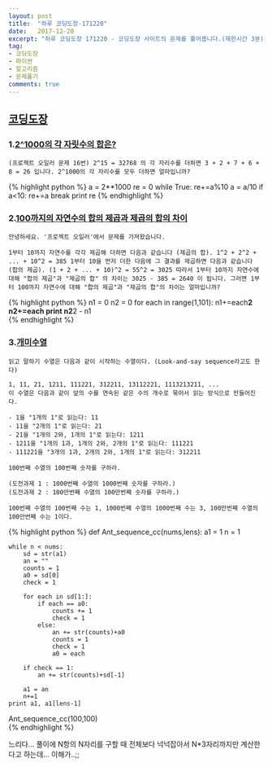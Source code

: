 ```yaml
---
layout: post
title:  "하루 코딩도장-171220"
date:   2017-12-20
excerpt: "하루 코딩도장 171220 - 코딩도장 사이트의 문제를 풀어봅니다.(제한시간 3분)"
tag:
- 코딩도장
- 파이썬
- 알고리즘
- 문제풀기
comments: true
---
```



## [코딩도장](http://codingdojang.com)


### 1.[2^1000의 각 자릿수의 합은?](http://codingdojang.com/scode/558?answer_mode=hide)
```
(프로젝트 오일러 문제 16번) 2^15 = 32768 의 각 자리수를 더하면 3 + 2 + 7 + 6 + 8 = 26 입니다. 2^1000의 각 자리수를 모두 더하면 얼마입니까?
```


{% highlight python %}
a = 2**1000
re = 0
while True:
    re+=a%10
    a = a/10
    if a<10:
        re+=a
        break
print re
{% endhighlight %}




### 2.[100까지의 자연수의 합의 제곱과 제곱의 합의 차이](http://codingdojang.com/scode/553?answer_mode=hide)

```
안녕하세요. '프로젝트 오일러'에서 문제를 가져왔습니다.

1부터 10까지 자연수를 각각 제곱해 더하면 다음과 같습니다 (제곱의 합). 1^2 + 2^2 + ... + 10^2 = 385 1부터 10을 먼저 더한 다음에 그 결과를 제곱하면 다음과 같습니다 (합의 제곱). (1 + 2 + ... + 10)^2 = 55^2 = 3025 따라서 1부터 10까지 자연수에 대해 "합의 제곱"과 "제곱의 합" 의 차이는 3025 - 385 = 2640 이 됩니다. 그러면 1부터 100까지 자연수에 대해 "합의 제곱"과 "제곱의 합"의 차이는 얼마입니까?
```


{% highlight python %}
n1 = 0
n2 = 0
for each in range(1,101):
    n1+=each**2
    n2+=each
print n2**2 - n1      
{% endhighlight %}





### 3.[개미수열](http://codingdojang.com/scode/516?answer_mode=hide)
```
읽고 말하기 수열은 다음과 같이 시작하는 수열이다. (Look-and-say sequence라고도 한다)

1, 11, 21, 1211, 111221, 312211, 13112221, 1113213211, ... 
이 수열은 다음과 같이 앞의 수를 연속된 같은 수의 개수로 묶어서 읽는 방식으로 만들어진다.

- 1을 "1개의 1"로 읽는다: 11
- 11을 "2개의 1"로 읽는다: 21
- 21을 "1개의 2와, 1개의 1"로 읽는다: 1211
- 1211을 "1개의 1과, 1개의 2와, 2개의 1"로 읽는다: 111221
- 111221을 "3개의 1과, 2개의 2와, 1개의 1"로 읽는다: 312211 

100번째 수열의 100번째 숫자를 구하라.

(도전과제 1 : 1000번째 수열의 1000번째 숫자를 구하라.)
(도전과제 2 : 100만번째 수열의 100만번째 숫자를 구하라.)

100번째 수열의 100번째 수는 1, 1000번째 수열의 1000번째 수는 3, 100만번째 수열의 100만번째 수는 1이다.

```


{% highlight python %}
def Ant_sequence_cc(nums,lens):
    a1 = 1
    n = 1
    
    while n < nums:
        sd = str(a1)
        an = ""
        counts = 1
        a0 = sd[0]
        check = 1
        
        for each in sd[1:]:
            if each == a0:
                counts += 1
                check = 1
            else:
                an += str(counts)+a0
                counts = 1
                check = 1
                a0 = each
            
        if check == 1:
            an += str(counts)+sd[-1]
    
        a1 = an
        n+=1
    print a1, a1[lens-1]
    
Ant_sequence_cc(100,100)  
{% endhighlight %}

느리다... 풀이에 N항의 N자리를 구할 때 전체보다 넉넉잡아서 N*3자리까지만 계산한다고 하는데... 이해가..;;